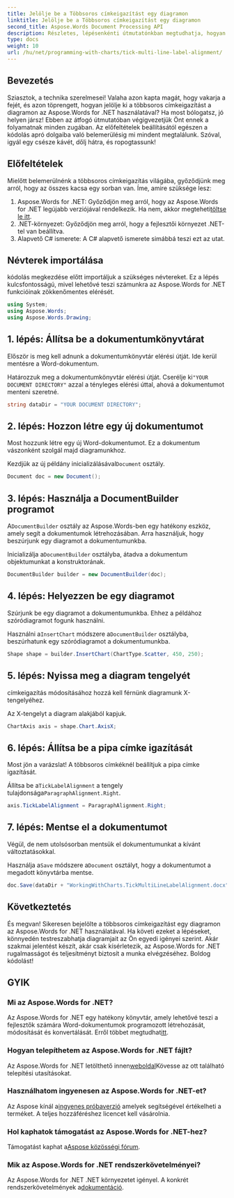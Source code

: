 ```yaml
---
title: Jelölje be a Többsoros címkeigazítást egy diagramon
linktitle: Jelölje be a Többsoros címkeigazítást egy diagramon
second_title: Aspose.Words Document Processing API
description: Részletes, lépésenkénti útmutatónkban megtudhatja, hogyan jelölheti be a többsoros címkeigazítást egy diagramon az Aspose.Words for .NET használatával. Tökéletes minden szintű fejlesztő számára.
type: docs
weight: 10
url: /hu/net/programming-with-charts/tick-multi-line-label-alignment/
---
```

## Bevezetés

Sziasztok, a technika szerelmesei! Valaha azon kapta magát, hogy vakarja a fejét, és azon töprengett, hogyan jelölje ki a többsoros címkeigazítást a diagramon az Aspose.Words for .NET használatával? Ha most bólogatsz, jó helyen jársz! Ebben az átfogó útmutatóban végigvezetjük Önt ennek a folyamatnak minden zugában. Az előfeltételek beállításától egészen a kódolás apró dolgaiba való belemerülésig mi mindent megtalálunk. Szóval, igyál egy csésze kávét, dőlj hátra, és ropogtassunk!

## Előfeltételek

Mielőtt belemerülnénk a többsoros címkeigazítás világába, győződjünk meg arról, hogy az összes kacsa egy sorban van. Íme, amire szüksége lesz:

1.  Aspose.Words for .NET: Győződjön meg arról, hogy az Aspose.Words for .NET legújabb verziójával rendelkezik. Ha nem, akkor megteheti[töltse le itt](https://releases.aspose.com/words/net/).
2. .NET-környezet: Győződjön meg arról, hogy a fejlesztői környezet .NET-tel van beállítva.
3. Alapvető C# ismerete: A C# alapvető ismerete simábbá teszi ezt az utat.

## Névterek importálása

kódolás megkezdése előtt importáljuk a szükséges névtereket. Ez a lépés kulcsfontosságú, mivel lehetővé teszi számunkra az Aspose.Words for .NET funkcióinak zökkenőmentes elérését.

```csharp
using System;
using Aspose.Words;
using Aspose.Words.Drawing;
```

## 1. lépés: Állítsa be a dokumentumkönyvtárat

Először is meg kell adnunk a dokumentumkönyvtár elérési útját. Ide kerül mentésre a Word-dokumentum.


 Határozzuk meg a dokumentumkönyvtár elérési útját. Cserélje ki`"YOUR DOCUMENT DIRECTORY"` azzal a tényleges elérési úttal, ahová a dokumentumot menteni szeretné.

```csharp
string dataDir = "YOUR DOCUMENT DIRECTORY";
```

## 2. lépés: Hozzon létre egy új dokumentumot

Most hozzunk létre egy új Word-dokumentumot. Ez a dokumentum vászonként szolgál majd diagramunkhoz.

 Kezdjük az új példány inicializálásával`Document` osztály.

```csharp
Document doc = new Document();
```

## 3. lépés: Használja a DocumentBuilder programot

 A`DocumentBuilder` osztály az Aspose.Words-ben egy hatékony eszköz, amely segít a dokumentumok létrehozásában. Arra használjuk, hogy beszúrjunk egy diagramot a dokumentumunkba.

 Inicializálja a`DocumentBuilder` osztályba, átadva a dokumentum objektumunkat a konstruktorának.

```csharp
DocumentBuilder builder = new DocumentBuilder(doc);
```

## 4. lépés: Helyezzen be egy diagramot

Szúrjunk be egy diagramot a dokumentumunkba. Ehhez a példához szóródiagramot fogunk használni.

 Használni a`InsertChart` módszere a`DocumentBuilder` osztályba, beszúrhatunk egy szóródiagramot a dokumentumunkba.

```csharp
Shape shape = builder.InsertChart(ChartType.Scatter, 450, 250);
```

## 5. lépés: Nyissa meg a diagram tengelyét

címkeigazítás módosításához hozzá kell férnünk diagramunk X-tengelyéhez.

Az X-tengelyt a diagram alakjából kapjuk.

```csharp
ChartAxis axis = shape.Chart.AxisX;
```

## 6. lépés: Állítsa be a pipa címke igazítását

Most jön a varázslat! A többsoros címkéknél beállítjuk a pipa címke igazítását.

 Állítsa be a`TickLabelAlignment` a tengely tulajdonsága`ParagraphAlignment.Right`.

```csharp
axis.TickLabelAlignment = ParagraphAlignment.Right;
```

## 7. lépés: Mentse el a dokumentumot

Végül, de nem utolsósorban mentsük el dokumentumunkat a kívánt változtatásokkal.

 Használja a`Save` módszere a`Document` osztályt, hogy a dokumentumot a megadott könyvtárba mentse.

```csharp
doc.Save(dataDir + "WorkingWithCharts.TickMultiLineLabelAlignment.docx");
```

## Következtetés

És megvan! Sikeresen bejelölte a többsoros címkeigazítást egy diagramon az Aspose.Words for .NET használatával. Ha követi ezeket a lépéseket, könnyedén testreszabhatja diagramjait az Ön egyedi igényei szerint. Akár szakmai jelentést készít, akár csak kísérletezik, az Aspose.Words for .NET rugalmasságot és teljesítményt biztosít a munka elvégzéséhez. Boldog kódolást!

## GYIK

### Mi az Aspose.Words for .NET?

 Az Aspose.Words for .NET egy hatékony könyvtár, amely lehetővé teszi a fejlesztők számára Word-dokumentumok programozott létrehozását, módosítását és konvertálását. Erről többet megtudhat[itt](https://reference.aspose.com/words/net/).

### Hogyan telepíthetem az Aspose.Words for .NET fájlt?

 Az Aspose.Words for .NET letölthető innen[weboldal](https://releases.aspose.com/words/net/)Kövesse az ott található telepítési utasításokat.

### Használhatom ingyenesen az Aspose.Words for .NET-et?

 Az Aspose kínál a[ingyenes próbaverzió](https://releases.aspose.com/) amelyek segítségével értékelheti a terméket. A teljes hozzáféréshez licencet kell vásárolnia.

### Hol kaphatok támogatást az Aspose.Words for .NET-hez?

 Támogatást kaphat a[Aspose közösségi fórum](https://forum.aspose.com/c/words/8).

### Mik az Aspose.Words for .NET rendszerkövetelményei?

 Az Aspose.Words for .NET .NET környezetet igényel. A konkrét rendszerkövetelmények a[dokumentáció](https://reference.aspose.com/words/net/).